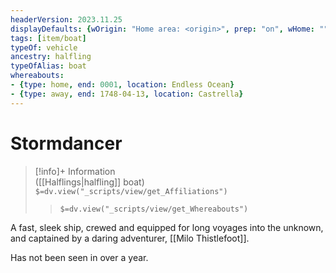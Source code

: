 ```yaml
---
headerVersion: 2023.11.25
displayDefaults: {wOrigin: "Home area: <origin>", prep: "on", wHome: ""}
tags: [item/boat]
typeOf: vehicle
ancestry: halfling
typeOfAlias: boat
whereabouts: 
- {type: home, end: 0001, location: Endless Ocean}
- {type: away, end: 1748-04-13, location: Castrella}
---
```

# Stormdancer
>[!info]+ Information  
> ([[Halflings|halfling]] boat)  
> `$=dv.view("_scripts/view/get_Affiliations")`  
>> `$=dv.view("_scripts/view/get_Whereabouts")`

A fast, sleek ship, crewed and equipped for long voyages into the unknown, and captained by a daring adventurer, [[Milo Thistlefoot]]. 

Has not been seen in over a year. 